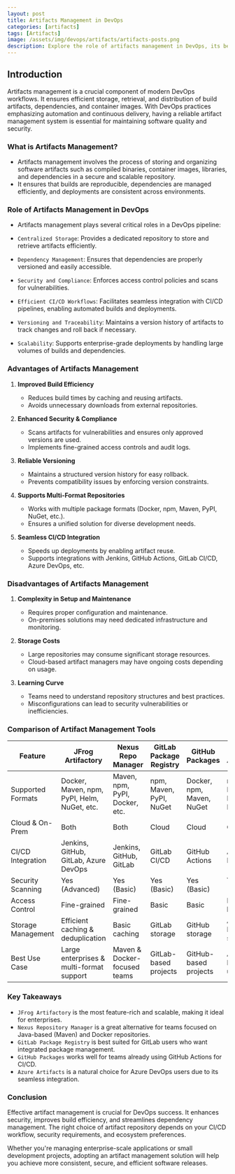 ```yaml
---
layout: post
title: Artifacts Management in DevOps
categories: [artifacts]
tags: [Artifacts]
image: /assets/img/devops/artifacts/artifacts-posts.png
description: Explore the role of artifacts management in DevOps, its benefits and drawbacks, and compare popular artifact management solutions like JFrog Artifactory, Nexus Repository Manager, GitLab Package Registry, GitHub Packages, and Azure Artifacts.
---
```


## Introduction

Artifacts management is a crucial component of modern DevOps workflows. It ensures efficient storage, retrieval, and distribution of build artifacts, dependencies, and container images. With DevOps practices emphasizing automation and continuous delivery, having a reliable artifact management system is essential for maintaining software quality and security.

### What is Artifacts Management?

- Artifacts management involves the process of storing and organizing software artifacts such as compiled binaries, container images, libraries, and dependencies in a secure and scalable repository.
- It ensures that builds are reproducible, dependencies are managed efficiently, and deployments are consistent across environments.

### Role of Artifacts Management in DevOps

- Artifacts management plays several critical roles in a DevOps pipeline:

- `Centralized Storage`: Provides a dedicated repository to store and retrieve artifacts efficiently.
- `Dependency Management`: Ensures that dependencies are properly versioned and easily accessible.
- `Security and Compliance`: Enforces access control policies and scans for vulnerabilities.
- `Efficient CI/CD Workflows`: Facilitates seamless integration with CI/CD pipelines, enabling automated builds and deployments.
- `Versioning and Traceability`: Maintains a version history of artifacts to track changes and roll back if necessary.
- `Scalability`: Supports enterprise-grade deployments by handling large volumes of builds and dependencies.

### Advantages of Artifacts Management

1. **Improved Build Efficiency**
    - Reduces build times by caching and reusing artifacts.
    - Avoids unnecessary downloads from external repositories.

2. **Enhanced Security & Compliance**
    - Scans artifacts for vulnerabilities and ensures only approved versions are used.
    - Implements fine-grained access controls and audit logs.

3. **Reliable Versioning**
    - Maintains a structured version history for easy rollback.
    - Prevents compatibility issues by enforcing version constraints.

4. **Supports Multi-Format Repositories**
    - Works with multiple package formats (Docker, npm, Maven, PyPI, NuGet, etc.).
    - Ensures a unified solution for diverse development needs.

5. **Seamless CI/CD Integration**
    - Speeds up deployments by enabling artifact reuse.
    - Supports integrations with Jenkins, GitHub Actions, GitLab CI/CD, Azure DevOps, etc.

### Disadvantages of Artifacts Management

1. **Complexity in Setup and Maintenance**
    - Requires proper configuration and maintenance.
    - On-premises solutions may need dedicated infrastructure and monitoring.

2. **Storage Costs**
    - Large repositories may consume significant storage resources.
    - Cloud-based artifact managers may have ongoing costs depending on usage.

3. **Learning Curve**
    - Teams need to understand repository structures and best practices.
    - Misconfigurations can lead to security vulnerabilities or inefficiencies.

### Comparison of Artifact Management Tools

| Feature             | JFrog Artifactory | Nexus Repo Manager | GitLab Package Registry | GitHub Packages | Azure Artifacts |
|---------------------|-------------------|--------------------|------------------------|-----------------|-----------------|
| Supported Formats   | Docker, Maven, npm, PyPI, Helm, NuGet, etc. | Maven, npm, PyPI, Docker, etc. | npm, Maven, PyPI, NuGet | Docker, npm, Maven, NuGet | npm, NuGet, Maven, Python |
| Cloud & On-Prem     | Both              | Both               | Cloud                  | Cloud           | Cloud           |
| CI/CD Integration   | Jenkins, GitHub, GitLab, Azure DevOps | Jenkins, GitHub, GitLab | GitLab CI/CD             | GitHub Actions  | Azure Pipelines |
| Security Scanning   | Yes (Advanced)    | Yes (Basic)        | Yes (Basic)            | Yes (Basic)     | Yes (Basic)     |
| Access Control      | Fine-grained      | Fine-grained       | Basic                  | Basic           | Role-based      |
| Storage Management  | Efficient caching & deduplication | Basic caching       | GitLab storage           | GitHub storage  | Azure Blob storage |
| Best Use Case       | Large enterprises & multi-format support | Maven & Docker-focused teams | GitLab-based projects     | GitHub-based projects | Azure DevOps users |

### Key Takeaways

- `JFrog Artifactory` is the most feature-rich and scalable, making it ideal for enterprises.
- `Nexus Repository Manager` is a great alternative for teams focused on Java-based (Maven) and Docker repositories.
- `GitLab Package Registry` is best suited for GitLab users who want integrated package management.
- `GitHub Packages` works well for teams already using GitHub Actions for CI/CD.
- `Azure Artifacts` is a natural choice for Azure DevOps users due to its seamless integration.

### Conclusion

Effective artifact management is crucial for DevOps success. It enhances security, improves build efficiency, and streamlines dependency management. The right choice of artifact repository depends on your CI/CD workflow, security requirements, and ecosystem preferences.

Whether you're managing enterprise-scale applications or small development projects, adopting an artifact management solution will help you achieve more consistent, secure, and efficient software releases.
